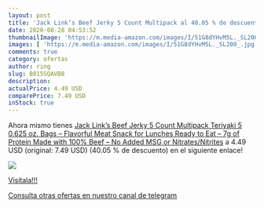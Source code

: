 ```yaml
---
layout: post
title: 'Jack Link’s Beef Jerky 5 Count Multipack al 40.05 % de descuento'
date: 2020-08-28 04:53:52
thumbnailImage: 'https://m.media-amazon.com/images/I/51G8dYHvM5L._SL200_.jpg'
images: [ 'https://m.media-amazon.com/images/I/51G8dYHvM5L._SL200_.jpg' ]
comments: true
category: ofertas
author: ring
slug: B015SQAVB8
description:
actualPrice: 4.49 USD
comparePrice: 7.49 USD
inStock: true
---
```


Ahora mismo tienes [Jack Link’s Beef Jerky 5 Count Multipack  Teriyaki  5  0.625 oz. Bags – Flavorful Meat Snack for Lunches  Ready to Eat – 7g of Protein  Made with 100% Beef – No Added MSG or Nitrates/Nitrites](https://www.amazon.com/dp/B015SQAVB8/?tag=redken08-20) a 4.49 USD (original: 7.49 USD) (40.05 %  de descuento) en el siguiente enlace!

[![](https://m.media-amazon.com/images/I/51G8dYHvM5L._SL200_.jpg)](https://www.amazon.com/dp/B015SQAVB8/?tag=redken08-20)

[Visítala!!!](https://www.amazon.com/dp/B015SQAVB8/?tag=redken08-20)

[Consulta otras ofertas en nuestro canal de telegram](https://t.me/s/ofertas25)
